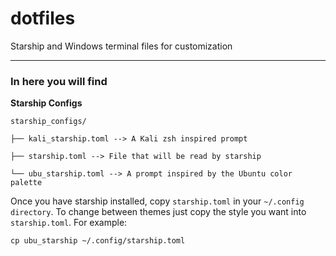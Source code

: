 # dotfiles
Starship and Windows terminal files for customization

----------
### In here you will find
**Starship Configs**
```
starship_configs/

├── kali_starship.toml --> A Kali zsh inspired prompt

├── starship.toml --> File that will be read by starship

└── ubu_starship.toml --> A prompt inspired by the Ubuntu color palette
```
Once you have starship installed, copy `starship.toml` in your `~/.config directory`. To change between themes just copy the style you want into `starship.toml`. For example:
```
cp ubu_starship ~/.config/starship.toml
```
